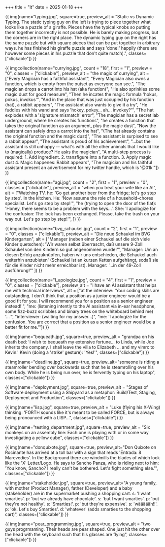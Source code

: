 +++
title = "it"
date = 2025-01-18
+++

{{ img(name="typing.jpg", square=true, preview_alt = "Static vs Dynamic Typing. The static typing guy on the left is trying to piece together what looks like a puzzle of a giraffe. Pieces have the typical knobs so putting them together incorrectly is not possible. He is barely making progress, but the corners are in the right place. The dynamic typing guy on the right has the same puzzle but with square pieces that can be put together in arbitrary ways. he has finished his giraffe puzzle and says 'done!' happily (there are however some pieces in his puzzle that don't quite match).", classes=["clickable"]) }}

{{ imgcollection(name="currying.jpg", count = "18", first = "1", preview = "0",
    classes = ["clickable"],
    preview_alt = "the magic of currying",
    alt = ["Every Magician has a faithful assistant",
        "Every Magician also owns a function, which is empty from the outset as everyone can see.",
        "The magician drops a carrot into his hat (aka function)",
        "He also sprinkles some magic dust for good measure",
        "Then he incates the magic formula 'hokus, pokus, invokus'",
        "And in the place that was just occupied by his function (hat), a rabbit appears",
        "The assistant also wants to give it a try",
        "He fuddles with his wand and says 'hokey, pokey... ah... invokey?'",
        "The hat explodes with a 'signature mismatch' error",
        "The magician has a secret lab underground, where he creates his functions",
        "he creates a function that takes the original function as an argument, plus the magic dust",
        "Now the assistant can safely drop a carrot into the hat",
        "(The hat already contains the original function and the magic dust)",
        "The assistant is surpised to see a rabbit appear",
        "The assistant is proud of his achievement",
        "...but the assistant is still unhappy -- what's with all the other animals that I would like to (magically) produce? He asks the magician",
        "A multi-step process is required: 1. Add ingredient. 2. transfigure into a function. 3. Apply magic dust 4. Magic happenes: Rabbit appears",
        "The magician and his faithful assistant present an advertisement for my twitter handle, which is '@01k'"])
}}

{{ imgcollection(name="agi.jpg", count = "2", first = "1", preview = "0",
    classes = ["clickable"],
    preview_alt = "when you treat your wife like an AI",
    alt = ["Watching TV. he: 'Go get another beer from the fridge; let's go step by step'. In the kitchen. He: 'Now assume the role of a household-chores specialist. Let's go step by step!'",
"he (trying to open the door of the flat): 'Honey, there seems to be a problem with the keys...'. She: 'I apologize for the confusion: The lock has been exchanged. Please, take the trash on your way out. Let's go step by step!'",
])
}}

{{ imgcollection(name="bvg_schaukel.jpg", count = "2", first = "1", preview = "0",
    classes = ["clickable"],
    preview_alt = "Die neue Schaukel im BVG Kindergarten",
    alt = ["Manager (neben einer Schaukel auf die sich viele Kinder quetschen): 'Wir waren selbst überrascht, daß unsere 9-Zoll Schaukel von den Kindern so gut angenommen wurde!'",
"Manager: Um an diesen Erfolg anzuknüpfen, haben wir uns entschieden, die Schaukel auch weiterhin anzubieten' (Schaukel ist an kurzen Ketten aufgehängt, sodaß sie für die Kinder nicht mehr erreichbar ist). Manager: '...in der 49-Zoll ausführung!'" ])
}}

{{ imgcollection(name="I_apologize.jpg", count = "4", first = "1", preview = "0",
    classes = ["clickable"],
    preview_alt = "I have an AI assistant that helps me with technical interviews",
    alt = ["at the interview: 'Your coding skills are outstanding, I don't think that a position as a junior engineer would be a good fit for you. I will recommend you for a position as a senior engineer instead!'",
"me: (listening intently to the AI assistant via in-ear headphone, some fizz-buzz scribbles and binary trees on the whiteboard behind me) '...'",
"interviewer: (waiting for my answer...)",
"me: 'I apologize for the confusion. You are correct that a position as a senior engineer would be a better fit for me.'"])
}}

{{ img(name="bequeath.jpg", square=true, preview_alt = "grandpa on his death bed: 'I wish to bequeath my extensive fortune... to Linda, while Joe inherits the company. I shall leave the villa to Elizabeth ... and my vimrc to Kevin.' Kevin (doing a 'strike' gesture): 'Yes!'", classes=["clickable"]) }}

{{ img(name="deadline.jpg", square=true, preview_alt="someone is riding a steamroller bending over backwards such that he is steamrolling over his own body. While he is being run over, he is fervently typing on his laptop", classes=["clickable"]) }}

{{ img(name="deployment.jpg", square=true, preview_alt = "Stages of Software deployment using a Shipyard as a metaphor: Build/Test, Staging, Deployment and Production", classes=["clickable"]) }}

{{ img(name="lisp.jpg", square=true, preview_alt = "Luke (flying his X-Wing) thinking: 'FORTH sounds like it's meant to be called FORCE, but is always being pronounced with a LISP...", classes=["clickable"]) }}

{{ img(name="testing_department.jpg", square=true, preview_alt = "Six monkeys on an assembly line: Each one is playing with or in some way investigating a yellow cube", classes=["clickable"]) }}

{{ img(name="donquixote.jpg", square=true, preview_alt="Don Quixote on Rocinante has arrived at a toll bar with a sign that reads 'Entrada: 8 Marevedies'. In the Background there are windmills the blades of which look like the 'X' Letter/Logo. He says to Sancho Panza, who is riding next to him: 'You know, Sancho? I really can't be bothered. Let's fight something else.'", classes=["clickable"]) }}

{{ img(name="stakeholder.jpg", square=true, preview_alt="A young family, with mother (Product Manager), father (Developer) and a baby (stakeholder) are in the supermarket pushing a shopping cart. s: 'I want smarties'. p: 'but we already have chocolate'. s: 'but I want smarties'. p: 'but they're not healthy'. s: 'Smarties!'. p: 'but they're expensive'. s: 'wäääääh!!'. p: 'ok. Let's buy Smarties'. d: 'whatever' (adds smarties to the shopping cart)", classes=["clickable"]) }}

{{ img(name="pear_programming.jpg", square=true, preview_alt = "two guys progrmaming. Their heads are pear shaped. One just hit the other over the head with the keyboard such that his glasses are flying", classes=["clickable"]) }}


